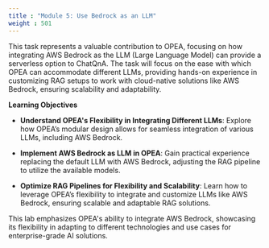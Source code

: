 ```yaml
---
title : "Module 5: Use Bedrock as an LLM"
weight : 501
---
```


This task represents a valuable contribution to OPEA, focusing on how integrating AWS Bedrock as the LLM (Large Language Model) can provide a serverless option to ChatQnA. The task will focus on the ease with which OPEA can accommodate different LLMs, providing hands-on experience in customizing RAG setups to work with cloud-native solutions like AWS Bedrock, ensuring scalability and adaptability.

**Learning Objectives**

- **Understand OPEA's Flexibility in Integrating Different LLMs**: Explore how OPEA’s modular design allows for seamless integration of various LLMs, including AWS Bedrock.

- **Implement AWS Bedrock as LLM in OPEA**: Gain practical experience replacing the default LLM with AWS Bedrock, adjusting the RAG pipeline to utilize the available models.

- **Optimize RAG Pipelines for Flexibility and Scalability**: Learn how to leverage OPEA’s flexibility to integrate and customize LLMs like AWS Bedrock, ensuring scalable and adaptable RAG solutions.

This lab emphasizes OPEA's ability to integrate AWS Bedrock, showcasing its flexibility in adapting to different technologies and use cases for enterprise-grade AI solutions.

